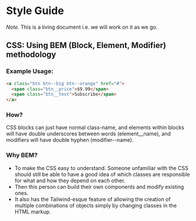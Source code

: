 # Style Guide

*Note.* This is a living document i.e. we will work on it as we go.

## CSS: Using **BEM** (Block, Element, Modifier) methodology

### Example Usage:

```html
<a class="btn btn--big btn--orange" href="#">
  <span class="btn__price">$9.99</span>
  <span class="btn__text">Subscribe</span>
</a>
```

### How?

CSS blocks can just have normal class-name, and elements within blocks will have double underscores between words (element__name), and modifiers will have double hyphen (modifier--name).

### Why BEM?

- To make the CSS easy to understand. Someone unfamiliar with the CSS should still be able to have a good idea of which classes are responsible for what and how they depend on each other.
- Then this person can build their own components and modify existing ones.
- It also has the Tailwind-esque feature of allowing the creation of multiple combinations of objects simply by changing classes in the HTML markup.
